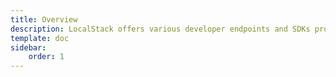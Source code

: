 ```yaml
---
title: Overview
description: LocalStack offers various developer endpoints and SDKs provides a programmatic and easy way to interact with them.
template: doc
sidebar:
    order: 1
---
```

